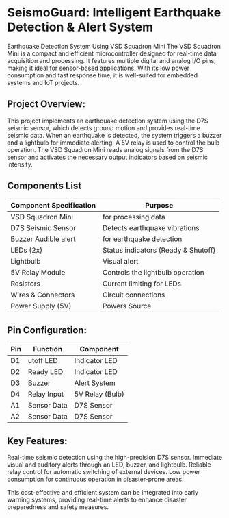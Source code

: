 # SeismoGuard: Intelligent Earthquake Detection & Alert System

 Earthquake Detection System Using VSD Squadron Mini
The VSD Squadron Mini is a compact and efficient microcontroller designed for real-time data acquisition and processing. It features multiple digital and analog I/O pins, making it ideal for sensor-based applications. With its low power consumption and fast response time, it is well-suited for embedded systems and IoT projects.

## Project Overview:
This project implements an earthquake detection system using the D7S seismic sensor, which detects ground motion and provides real-time seismic data. When an earthquake is detected, the system triggers a buzzer and a lightbulb for immediate alerting. A 5V relay is used to control the bulb operation. The VSD Squadron Mini reads analog signals from the D7S sensor and activates the necessary output indicators based on seismic intensity.

## Components List

| Component	Specification |  Purpose            |
|------------------------ | ------------------- |
| VSD Squadron Mini | for processing data |
| D7S Seismic Sensor |	Detects earthquake vibrations |
| Buzzer	Audible alert | for earthquake detection |
| LEDs (2x) |	Status indicators (Ready & Shutoff) |
| Lightbulb	| Visual alert |
| 5V Relay Module |	Controls the lightbulb operation |
| Resistors	| Current limiting for LEDs |
| Wires & Connectors |	Circuit connections |
| Power Supply (5V)	| Powers Source |

## Pin Configuration:

| Pin	  | Function	   | Component     |
|-------|------------ |---------------|
| D1	   | utoff LED	  |Indicator LED  |
| D2	   | Ready LED	  |Indicator LED  |
| D3	   | Buzzer	     |Alert System   |
| D4	   | Relay Input |5V Relay (Bulb)| 
| A1	   | Sensor Data |D7S Sensor     |
| A2    | Sensor Data	|D7S Sensor     |

## Key Features:
Real-time seismic detection using the high-precision D7S sensor.
Immediate visual and auditory alerts through an LED, buzzer, and lightbulb.
Reliable relay control for automatic switching of external devices.
Low power consumption for continuous operation in disaster-prone areas.

This cost-effective and efficient system can be integrated into early warning systems, providing real-time alerts to enhance disaster preparedness and safety measures. 
